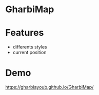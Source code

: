 # GharbiMap

# Features
  - differents styles
  - current position
# Demo
https://gharbiayoub.github.io/GharbiMap/
